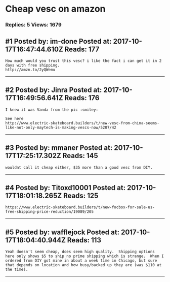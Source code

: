 # Cheap vesc on amazon

### Replies: 5 Views: 1679

## \#1 Posted by: im-done Posted at: 2017-10-17T16:47:44.610Z Reads: 177

```
How much would you trust this vesc? i like the fact i can get it in 2 days with free shipping.
http://amzn.to/2yQWemu
```

---
## \#2 Posted by: Jinra Posted at: 2017-10-17T16:49:56.641Z Reads: 176

```
I knew it was Vanda from the pic :smiley:

See here
http://www.electric-skateboard.builders/t/new-vesc-from-china-seems-like-not-only-maytech-is-making-vescs-now/5207/42
```

---
## \#3 Posted by: mmaner Posted at: 2017-10-17T17:25:17.302Z Reads: 145

```
wouldnt call it cheap either, $35 more than a good vesc from DIY.
```

---
## \#4 Posted by: Titoxd10001 Posted at: 2017-10-17T18:01:18.265Z Reads: 125

```
https://www.electric-skateboard.builders/t/new-focbox-for-sale-us-free-shipping-price-reduction/19089/205
```

---
## \#5 Posted by: wafflejock Posted at: 2017-10-17T18:04:40.944Z Reads: 113

```
Yeah doesn't seem cheap, does seem high quality.  Shipping options here only shows $5 to ship no prime shipping which is strange.  When I ordered from DIY got mine in about a week time in Chicago, but sure that depends on location and how busy/backed up they are (was $110 at the time).
```

---
